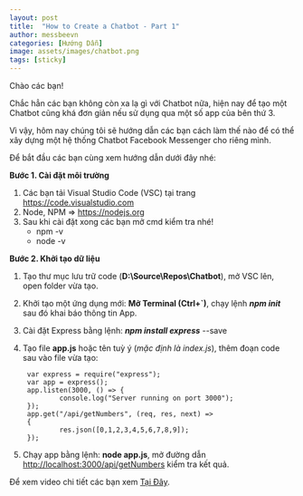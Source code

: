 ```yaml
---
layout: post
title:  "How to Create a Chatbot - Part 1"
author: messbeevn
categories: [Hướng Dẫn]
image: assets/images/chatbot.png
tags: [sticky]
---
```

Chào các bạn!

Chắc hẳn các bạn không còn xa lạ gì với Chatbot nữa, hiện nay để tạo một Chatbot cũng khá đơn giản nếu sử dụng qua một số app của bên thứ 3.

Vì vậy, hôm nay chúng tôi sẽ hướng dẫn các bạn cách làm thế nào để có thể xây dựng một hệ thống Chatbot Facebook Messenger cho riêng mình.

Để bắt đầu các bạn cùng xem hướng dẫn dưới đây nhé: 

**Bước 1. Cài đặt môi trường**

1. Các bạn tải Visual Studio Code (VSC) tại trang <https://code.visualstudio.com>
2. Node, NPM => <https://nodejs.org>
3. Sau khi cài đặt xong các bạn mở cmd kiểm tra nhé!
    - npm -v
    - node -v

**Bước 2. Khởi tạo dữ liệu**

1. Tạo thư mục lưu trữ code (**D:\Source\Repos\Chatbot**), mở VSC lên, open folder vừa tạo.
2. Khởi tạo một ứng dụng mới: **Mở Terminal (Ctrl+`)**, chạy lệnh ***npm init*** sau đó khai báo thông tin App.
3. Cài đặt Express bằng lệnh: ***npm install express*** --save
4. Tạo file **app.js** hoặc tên tuỳ ý (*mặc định là index.js*), thêm đoạn code sau vào file vừa tạo: 

        var express = require("express");
        var app = express();
        app.listen(3000, () => {
                console.log("Server running on port 3000");
        });
        app.get("/api/getNumbers", (req, res, next) => 
        {
                res.json([0,1,2,3,4,5,6,7,8,9]);
        });

5. Chạy app bằng lệnh: **node app.js**, mở đường dẫn <http://localhost:3000/api/getNumbers> kiểm tra kết quả.

Để xem video chi tiết các bạn xem [Tại Đây](https://www.youtube.com/watch?reload=9&v=5zE-tevfJbY&fbclid=IwAR3bYdHrMV-zAawvQnJ8gLDy-XtqDG5J20d853pzD5UKjMvGFWzyU4sAIHM).